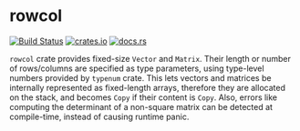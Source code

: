 # rowcol

[![Build Status](https://travis-ci.org/sinkuu/rowcol.svg?branch=master)](https://travis-ci.org/sinkuu/rowcol) [![crates.io](https://img.shields.io/crates/v/rowcol.svg?style=flat)](https://crates.io/crates/rowcol) [![docs.rs](https://docs.rs/rowcol/badge.svg)](https://docs.rs/rowcol)

`rowcol` crate provides fixed-size `Vector` and `Matrix`.
Their length or number of rows/columns are specified as type parameters,
using type-level numbers provided by `typenum` crate.
This lets vectors and matrices be internally represented as fixed-length arrays,
therefore they are allocated on the stack, and becomes `Copy` if their content
is `Copy`. Also, errors like computing the determinant of a non-square matrix
can be detected at compile-time, instead of causing runtime panic.
